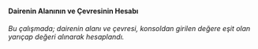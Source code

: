 #### Dairenin Alanının ve Çevresinin Hesabı
###### Bu çalışmada; dairenin alanı ve çevresi, konsoldan girilen değere eşit olan yarıçap değeri alınarak hesaplandı.
